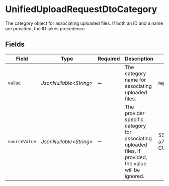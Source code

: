 # UnifiedUploadRequestDtoCategory

The category object for associating uploaded files. If both an ID and a name are provided, the ID takes precedence.


## Fields

| Field                                                                                                  | Type                                                                                                   | Required                                                                                               | Description                                                                                            | Example                                                                                                |
| ------------------------------------------------------------------------------------------------------ | ------------------------------------------------------------------------------------------------------ | ------------------------------------------------------------------------------------------------------ | ------------------------------------------------------------------------------------------------------ | ------------------------------------------------------------------------------------------------------ |
| `value`                                                                                                | *JsonNullable\<String>*                                                                                | :heavy_minus_sign:                                                                                     | The category name for associating uploaded files.                                                      | reports, resumes                                                                                       |
| `sourceValue`                                                                                          | *JsonNullable\<String>*                                                                                | :heavy_minus_sign:                                                                                     | The provider specific category for associating uploaded files, if provided, the value will be ignored. | 550e8400-e29b-41d4-a716-446655440000, CUSTOM_CATEGORY_NAME                                             |